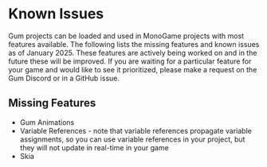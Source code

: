 # Known Issues

Gum projects can be loaded and used in MonoGame projects with most features available. The following lists the missing features and known issues as of January 2025. These features are actively being worked on and in the future these will be improved. If you are waiting for a particular feature for your game and would like to see it prioritized, please make a request on the Gum Discord or in a GitHub issue.

## Missing Features

* Gum Animations
* Variable References - note that variable references propagate variable assignments, so you can use variable references in your project, but they will not update in real-time in your game
* Skia
